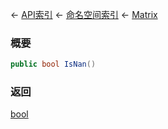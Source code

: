 ← [API索引](Api-Index) ← [命名空间索引](Namespace-Index) ← [Matrix](VRageMath.Matrix)

### 概要

```csharp
public bool IsNan()
```

### 返回

[bool](https://docs.microsoft.com/en-us/dotnet/api/System.Boolean?view=netframework-4.6)

